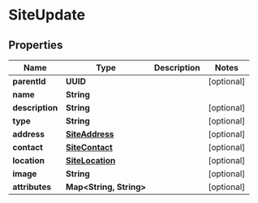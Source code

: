 

# SiteUpdate


## Properties

Name | Type | Description | Notes
------------ | ------------- | ------------- | -------------
**parentId** | **UUID** |  |  [optional]
**name** | **String** |  | 
**description** | **String** |  |  [optional]
**type** | **String** |  |  [optional]
**address** | [**SiteAddress**](SiteAddress.md) |  |  [optional]
**contact** | [**SiteContact**](SiteContact.md) |  |  [optional]
**location** | [**SiteLocation**](SiteLocation.md) |  |  [optional]
**image** | **String** |  |  [optional]
**attributes** | **Map&lt;String, String&gt;** |  |  [optional]




